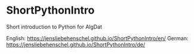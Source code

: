 # ShortPythonIntro
Short introduction to Python for AlgDat

English: https://jensliebehenschel.github.io/ShortPythonIntro/en/
German: https://jensliebehenschel.github.io/ShortPythonIntro/de/
